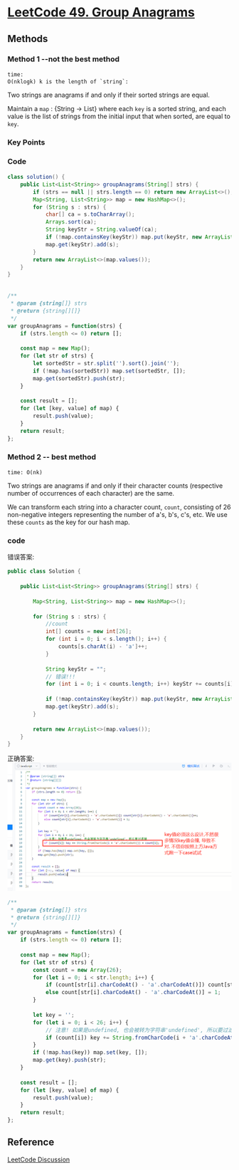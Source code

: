 # [LeetCode 49. Group Anagrams](https://leetcode-cn.com/problems/group-anagrams/)

## Methods

### Method 1 --not the best method

```
time:
O(nklogk) k is the length of `string`:
```

Two strings are anagrams if and only if their sorted strings are equal.

Maintain a `map`  : {String -> List} where each `key` is a sorted string, and each value is the list of strings from the initial input that when sorted, are equal to `key`.


### Key Points

### Code

```java
class solution() {
    public List<List<String>> groupAnagrams(String[] strs) {
        if (strs == null || strs.length == 0) return new ArrayList<>();
        Map<String, List<String>> map = new HashMap<>();
        for (String s : strs) {
            char[] ca = s.toCharArray();
            Arrays.sort(ca);
            String keyStr = String.valueOf(ca);
            if (!map.containsKey(keyStr)) map.put(keyStr, new ArrayList<>());
            map.get(keyStr).add(s);
        }
        return new ArrayList<>(map.values());
    }
}

```

```javascript

/**
 * @param {string[]} strs
 * @return {string[][]}
 */
var groupAnagrams = function(strs) {
    if (strs.length <= 0) return [];

    const map = new Map();
    for (let str of strs) {
        let sortedStr = str.split('').sort().join('');
        if (!map.has(sortedStr)) map.set(sortedStr, []);
        map.get(sortedStr).push(str);
    }

    const result = [];
    for (let [key, value] of map) {
        result.push(value);
    }
    return result;
};
```

### Method 2 -- best method

```
time: O(nk)

```

Two strings are anagrams if and only if their character counts (respective number of occurrences of each character) are the same.

We can transform each string  into a character count, `count`, consisting of 26 non-negative integers representing the number of a's, b's, c's, etc. We use these `counts` as the key for our hash map.

### code

错误答案:

```java
public class Solution {

    public List<List<String>> groupAnagrams(String[] strs) {

        Map<String, List<String>> map = new HashMap<>();

        for (String s : strs) {
            //count
            int[] counts = new int[26];
            for (int i = 0; i < s.length(); i++) {
                counts[s.charAt(i) - 'a']++;
            }

            String keyStr = "";
            // 错误!!!
            for (int i = 0; i < counts.length; i++) keyStr += counts[i];

            if (!map.containsKey(keyStr)) map.put(keyStr, new ArrayList<>());
            map.get(keyStr).add(s);
        }

        return new ArrayList<>(map.values());
    }
}
```

正确答案:
![13](../../Image/13.png)

```JavaScript
/**
 * @param {string[]} strs
 * @return {string[][]}
 */
var groupAnagrams = function(strs) {
    if (strs.length <= 0) return [];

    const map = new Map();
    for (let str of strs) {
        const count = new Array(26);
        for (let i = 0; i < str.length; i++) {
            if (count[str[i].charCodeAt() - 'a'.charCodeAt()]) count[str[i].charCodeAt() - 'a'.charCodeAt()]++;
            else count[str[i].charCodeAt() - 'a'.charCodeAt()] = 1;
        }

        let key = '';
        for (let i = 0; i < 26; i++) {
            // 注意! 如果是undefined, 也会被转为字符串'undefined', 所以要过滤掉
            if (count[i]) key += String.fromCharCode(i + 'a'.charCodeAt()) + count[i];
        }
        if (!map.has(key)) map.set(key, []);
        map.get(key).push(str);
    }

    const result = [];
    for (let [key, value] of map) {
        result.push(value);
    }
    return result;
};
```

## Reference

[LeetCode Discussion](https://leetcode.com/problems/group-anagrams/discuss/19176/Share-my-short-JAVA-solution)